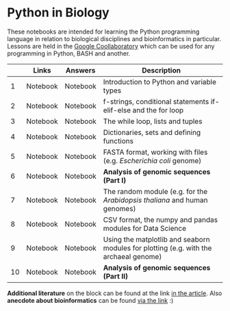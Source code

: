 # Python in Biology

These notebooks are intended for learning the Python programming language in relation to biological disciplines and bioinformatics in particular. Lessons are held in the [Google Coollaboratory](https://colab.research.google.com/) which can be used for any programming in Python, BASH and another.

|  | Links | Answers | Description | 
| ----------- | ----------- | ----------- | ----------- | 
| 1 | Notebook | Notebook | Introduction to Python and variable types | 
| 2 | Notebook | Notebook | f-strings, conditional statements if-elif-else and the for loop | 
| 3 | Notebook | Notebook | The while loop, lists and tuples |
| 4 | Notebook | Notebook | Dictionaries, sets and defining functions | 
| 5 | Notebook | Notebook | FASTA format, working with files (e.g. _Escherichia coli_ genome) | 
| 6 | Notebook | Notebook | **Analysis of genomic sequences (Part I)** | 
| 7 | Notebook | Notebook | The random module (e.g. for the _Arabidopsis thaliana_ and human genomes) | 
| 8 | Notebook | Notebook | CSV format, the numpy and pandas modules for Data Science | 
| 9 | Notebook | Notebook | Using the matplotlib and seaborn modules for plotting (e.g. with the archaeal genome) | 
| 10 | Notebook | Notebook | **Analysis of genomic sequences (Part II)** | 

**Additional literature** on the block can be found at the link [in the article](https://vk.com/@nachatoi-literatura-po-python). Also **anecdote about bioinformatics** can be found [via the link](https://elementy.ru/nauchno-populyarnaya_biblioteka/432183/Bioinformatiki_proiskhozhdenie_i_zhiznennyy_tsikl) :)

